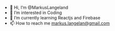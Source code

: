 - 👋 Hi, I’m @MarkusLangeland
- 👀 I’m interested in Coding
- 🌱 I’m currently learning Reactjs and Firebase
- 📫 How to reach me markus.langelan@gmail.com

<!---
MarkusLangeland/MarkusLangeland is a ✨ special ✨ repository because its `README.md` (this file) appears on your GitHub profile.
You can click the Preview link to take a look at your changes.
--->
